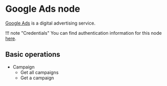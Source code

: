 # Google Ads node

[Google Ads](https://ads.google.com/) is a digital advertising service.

!!! note "Credentials"
    You can find authentication information for this node [here](/integrations/builtin/credentials/google/).

## Basic operations

* Campaign
  * Get all campaigns
  * Get a campaign